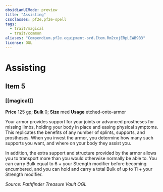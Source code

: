 ```yaml
---
obsidianUIMode: preview
title: "Assisting"
cssclasses: pf2e,pf2e-spell
tags:
  - trait/magical
  - trait/common
aliases: "Compendium.pf2e.equipment-srd.Item.Rm2cojERpLEWB9B3"
license: OGL
---
```

# Assisting
## Item 5
### [[magical]]


**Price** 125 gp; 
**Bulk** 0; **Size** med
**Usage** etched-onto-armor

Your armor provides support for your joints or advanced prostheses for missing limbs, holding your body in place and easing physical symptoms. This replicates the benefits of any number of splints, supports, and prostheses. When you invest the armor, you determine how many such supports you want, and where on your body they assist you.

In addition, the extra support and structure provided by the armor allows you to transport more than you would otherwise normally be able to. You can carry Bulk equal to 6 + your Strength modifier before becoming encumbered, and you can hold and carry a total Bulk of up to 11 + your Strength modifier.

*Source: Pathfinder Treasure Vault*
*OGL*